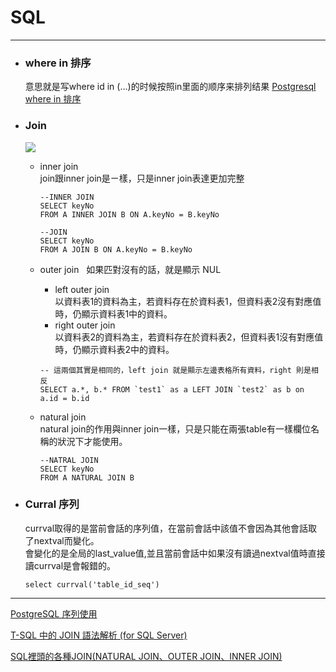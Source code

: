 # SQL
*****
+ ### where in 排序
	意思就是写where id in (...)的时候按照in里面的顺序来排列结果
	[Postgresql where in 排序](http://phaibin.tk/2016/07/13/postgresql-where-in-pai-xu)  


+ ### Join
	![](https://i.imgur.com/nujcsDf.png)  

	+ inner join  
		join跟inner join是ㄧ樣，只是inner join表達更加完整  
		```
		--INNER JOIN
		SELECT keyNo
		FROM A INNER JOIN B ON A.keyNo = B.keyNo

		--JOIN
		SELECT keyNo
		FROM A JOIN B ON A.keyNo = B.keyNo
		```
		
	+ outer join  
		如果匹對沒有的話，就是顯示 NUL
		+ left outer join  
			以資料表1的資料為主，若資料存在於資料表1，但資料表2沒有對應值時，仍顯示資料表1中的資料。  
		+ right outer join  
			以資料表2的資料為主，若資料存在於資料表2，但資料表1沒有對應值時，仍顯示資料表2中的資料。  
			
		```
		-- 這兩個其實是相同的，left join 就是顯示左邊表格所有資料，right 則是相反
		SELECT a.*, b.* FROM `test1` as a LEFT JOIN `test2` as b on a.id = b.id
		```
		
	+ natural join  
		natural join的作用與inner join一樣，只是只能在兩張table有一樣欄位名稱的狀況下才能使用。
		```
		--NATRAL JOIN
		SELECT keyNo
		FROM A NATURAL JOIN B 
		```

	
+ ### Curral 序列  
	currval取得的是當前會話的序列值，在當前會話中該值不會因為其他會話取了nextval而變化。  
	會變化的是全局的last_value值,並且當前會話中如果沒有讀過nextval值時直接讀currval是會報錯的。   
	```
	select currval('table_id_seq')
	```
*****
[PostgreSQL 序列使用](https://my.oschina.net/Kenyon/blog/60091)  

[T-SQL 中的 JOIN 語法解析 (for SQL Server)](https://dotblogs.com.tw/caubekimo/2010/07/28/16874)  

[SQL裡頭的各種JOIN(NATURAL JOIN、OUTER JOIN、INNER JOIN)](http://ponshanecode.blogspot.tw/2014/08/sqljoinnatural-joinouter-joininner-join.html)  

